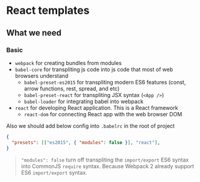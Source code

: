 # React templates
## What we need
### Basic
- `webpack` for creating bundles from modules
- `babel-core` for transpliting js code into js code that most of web browsers understand  
  - `babel-preset-es2015` for transpliting modern ES6 features (const, arrow functions, rest, spread, and etc)
  - `babel-preset-react` for transpliting JSX syntax (`<App />`)
  - `babel-loader` for integrating babel into webpack
- `react` for developing React application. This is a React framework
  - `react-dom` for connecting React app with the web browser DOM

Also we should add below config into `.babelrc` in the root of project
```json
{
  "presets": [["es2015", { "modules": false }], "react"],
}
```
> `"modules": false` turn off transpliting the `import/export` ES6 syntax into CommonJS `require` syntax. Because Webpack 2 already support ES6 `import/export` syntax.
